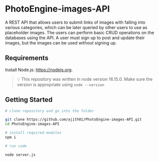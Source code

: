 # PhotoEngine-images-API
A REST API that allows users to submit links of images with falling into various categories, which can be later queried by other users to use as placeholder images. The users can perform basic CRUD operations on the databases using the API.  A user must sign up to post and update their images, but the images can be used without signing up. 

## Requirements
Install Node.js: https://nodejs.org.
> 💡 This repository was written in node version 16.15.0. Make sure the version is appropriate using `node --version` 

## Getting Started
```bash
# clone repository and go into the folder

git clone https://github.com/ajith01/PhotoEngine-images-API.git
cd PhotoEngine-images-API

# install required modules 
npm i

# run code 

node server.js

```
